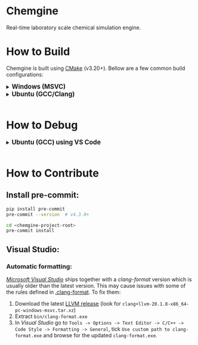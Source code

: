 # Chemgine

Real-time laboratory scale chemical simulation engine.

# How to Build

Chemgine is built using [CMake](https://cmake.org/download/) (v3.20+). Bellow are a few common build configurations:

<details>
  <summary><strong><span style="font-size:1.2em;">Windows (MSVC)</span></strong></summary>

```sh
# Clone
git clone https://github.com/filip256/chemgine.git
cd chemgine

# Configure & Build
cmake -B build -G "Visual Studio 17 2022" -A x64
cmake --build build --config=Release
```
</details>

<details>
  <summary><strong><span style="font-size:1.2em;">Ubuntu (GCC/Clang)</span></strong></summary>

```sh
# Clone
git clone https://github.com/filip256/chemgine.git
cd chemgine

# Install dependencies
chmod +x setup_ubuntu.sh
./setup_ubuntu.sh

# Configure & Build
cmake -B build -DCMAKE_BUILD_TYPE=Release
cmake --build build --parallel $(nproc)
```
</details>

<br>

# How to Debug

<details>
  <summary><strong><span style="font-size:1.2em;">Ubuntu (GCC) using VS Code</span></strong></summary>

1. Ensure gdb is installed:
```sh
sudo apt update
sudo apt install gdb
```

2. Install the ```C/C++ Debug (gdb)``` *VS Code* extension.

3. Build in `Debug` mode:
```sh
cmake -B build -DCMAKE_BUILD_TYPE=Debug
cmake --build build --parallel $(nproc)
```

4. Create `.vscode/launch.json` from the preset [launch.json](dev/presets/launch.json):
```sh
cp dev/presets/launch.json .vscode
```

5. In *VS Code* go to `Run and Debug` (Ctrl+Shift+D), select the desired configuration and click run.

</details>

<br>

# How to Contribute
## Install pre-commit:
```sh
pip install pre-commit
pre-commit --version  # v4.3.0+

cd <chemgine-project-root>
pre-commit install
```

## Visual Studio:
### Automatic formatting:
[*Microsoft Visual Studio*](https://visualstudio.microsoft.com/) ships together with a *clang-format* version which is usually older than the latest version. This may cause issues with some of the rules defined in [.clang-format](.clang-format). To fix them:
 1. Download the latest [LLVM release](https://github.com/llvm/llvm-project/releases) (look for `clang+llvm-20.1.8-x86_64-pc-windows-msvc.tar.xz`)
 2. Extract `bin/clang-format.exe`
 3. In *Visual Studio* go to `Tools -> Options -> Text Editor -> C/C++ -> Code Style -> Formatting -> General`, tick `Use custom path to clang-format.exe` and browse for the updated `clang-format.exe`.

